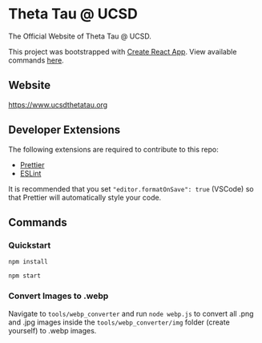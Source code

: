 # Theta Tau @ UCSD

The Official Website of Theta Tau @ UCSD.

This project was bootstrapped with [Create React App](https://github.com/facebook/create-react-app).
View available commands [here](https://github.com/facebook/create-react-app/blob/master/packages/react-scripts/template/README.md).

## Website

https://www.ucsdthetatau.org

## Developer Extensions

The following extensions are required to contribute to this repo:

- [Prettier](https://prettier.io/)
- [ESLint](https://eslint.org/)

It is recommended that you set `"editor.formatOnSave": true` (VSCode) so that Prettier will automatically style your code.

## Commands

### Quickstart

`npm install`

`npm start`

### Convert Images to .webp

Navigate to `tools/webp_converter` and run `node webp.js` to convert all .png and .jpg images inside the
`tools/webp_converter/img` folder (create yourself) to .webp images.
